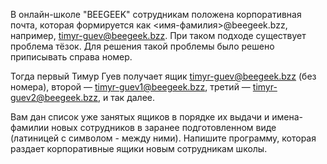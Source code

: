 В онлайн-школе "BEEGEEK" сотрудникам положена корпоративная почта, которая формируется как <имя-фамилия>@beegeek.bzz, например, timyr-guev@beegeek.bzz. При таком подходе существует проблема тёзок. Для решения такой проблемы было решено приписывать справа номер.

Тогда первый Тимур Гуев получает ящик timyr-guev@beegeek.bzz (без номера), второй — timyr-guev1@beegeek.bzz, третий — timyr-guev2@beegeek.bzz, и так далее.

Вам дан список уже занятых ящиков в порядке их выдачи и имена-фамилии новых сотрудников в заранее подготовленном виде (латиницей с символом - между ними). Напишите программу, которая раздает корпоративные ящики новым сотрудникам школы.

